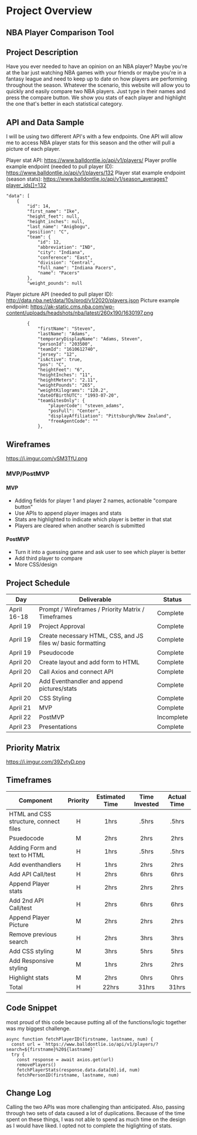 # Project Overview

## NBA Player Comparison Tool

## Project Description

Have you ever needed to have an opinion on an NBA player? Maybe you're at the bar just watching NBA games with your friends or maybe you're in a fantasy league and need to keep up to date on how players are performing throughout the season. Whatever the scenario, this website will allow you to quickly and easily compare two NBA players. Just type in their names and press the compare button. We show you stats of each player and highlight the one that's better in each statistical category.

## API and Data Sample

I will be using two different API's with a few endpoints. One API will allow me to access NBA player stats for this season and the other will pull a picture of each player. 

Player stat API: https://www.balldontlie.io/api/v1/players/
Player profile example endpoint (needed to pull player ID): https://www.balldontlie.io/api/v1/players/132
Player stat example endpoint (season stats): https://www.balldontlie.io/api/v1/season_averages?player_ids[]=132

    "data": [
        {
            "id": 14,
            "first_name": "Ike",
            "height_feet": null,
            "height_inches": null,
            "last_name": "Anigbogu",
            "position": "C",
            "team": {
                "id": 12,
                "abbreviation": "IND",
                "city": "Indiana",
                "conference": "East",
                "division": "Central",
                "full_name": "Indiana Pacers",
                "name": "Pacers"
            },
            "weight_pounds": null

Player picture API (needed to pull player ID): http://data.nba.net/data/10s/prod/v1/2020/players.json
Picture example endpoint: https://ak-static.cms.nba.com/wp-content/uploads/headshots/nba/latest/260x190/1630197.png

            {
                "firstName": "Steven",
                "lastName": "Adams",
                "temporaryDisplayName": "Adams, Steven",
                "personId": "203500",
                "teamId": "1610612740",
                "jersey": "12",
                "isActive": true,
                "pos": "C",
                "heightFeet": "6",
                "heightInches": "11",
                "heightMeters": "2.11",
                "weightPounds": "265",
                "weightKilograms": "120.2",
                "dateOfBirthUTC": "1993-07-20",
                "teamSitesOnly": {
                    "playerCode": "steven_adams",
                    "posFull": "Center",
                    "displayAffiliation": "Pittsburgh/New Zealand",
                    "freeAgentCode": ""
                },

## Wireframes

https://i.imgur.com/vSM3TfU.png

### MVP/PostMVP

#### MVP

- Adding fields for player 1 and player 2 names, actionable "compare button"
- Use APIs to append player images and stats
- Stats are highlighted to indicate which player is better in that stat
- Players are cleared when another search is submitted

#### PostMVP  

- Turn it into a guessing game and ask user to see which player is better
- Add third player to compare
- More CSS/design

## Project Schedule

|  Day | Deliverable | Status
|---|---| ---|
|April 16-18| Prompt / Wireframes / Priority Matrix / Timeframes | Complete
|April 19| Project Approval | Complete
|April 19| Create necessary HTML, CSS, and JS files w/ basic formatting | Complete
|April 19| Pseudocode | Complete
|April 20| Create layout and add form to HTML | Complete
|April 20| Call Axios and connect API | Complete
|April 20| Add Eventhandler and append pictures/stats | Complete
|April 20| CSS Styling| Complete
|April 21| MVP | Complete
|April 22| PostMVP | Incomplete
|April 23| Presentations | Complete

## Priority Matrix

https://i.imgur.com/39ZvtyD.png

## Timeframes

| Component | Priority | Estimated Time | Time Invested | Actual Time |
| --- | :---: |  :---: | :---: | :---: |
| HTML and CSS structure, connect files | H | 1hrs| .5hrs | .5hrs |
| Psuedocode | M | 2hrs| 2hrs | 2hrs |
| Adding Form and text to HTML | H | 1hrs| .5hrs | .5hrs |
| Add eventhandlers | H | 1hrs| 2hrs | 2hrs |
| Add API Call/test | H | 2hrs| 6hrs | 6hrs |
| Append Player stats | H | 2hrs| 2hrs | 2hrs |
| Add 2nd API Call/test | H | 2hrs| 6hrs | 6hrs |
| Append Player Picture | M | 2hrs| 2hrs | 2hrs |
| Remove previous search | H | 2hrs| 3hrs | 3hrs |
| Add CSS styling | M | 3hrs| 5hrs | 5hrs |
| Add Responsive styling | M | 1hrs| 2hrs | 2hrs |
| Highlight stats | M | 2hrs| 0hrs | 0hrs |
| Total | H | 22hrs| 31hrs | 31hrs |

## Code Snippet

most proud of this code because putting all of the functions/logic together was my biggest challenge.  

```
async function fetchPlayerID(firstname, lastname, num) {
  const url = `https://www.balldontlie.io/api/v1/players/?search=${firstname}%20${lastname}`
  try {
    const response = await axios.get(url)
    removePlayers()
    fetchPlayerStats(response.data.data[0].id, num)
    fetchPersonID(firstname, lastname, num)
```

## Change Log
 Calling the two APIs was more challenging than anticipated. Also, passing through two sets of data caused a lot of duplications. Because of the time spent on these things, I was not able to spend as much time on the design as I would have liked. I opted not to complete the higlighting of stats.
